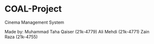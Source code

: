 # COAL-Project
Cinema Management System

Made by:
Muhammad Taha Qaiser (21k-4779)
Ali Mehdi (21k-4771)
Zain Raza (21k-4755)
